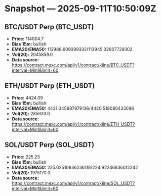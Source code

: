 # Snapshot — 2025-09-11T10:50:09Z

## BTC/USDT Perp (BTC_USDT)
- **Price:** 114004.7
- **Bias 15m:** bullish
- **EMA20/EMA50:** 113988.609399332/113945.32907729302
- **Vol(20):** 2045859.0
- **Data source:** https://contract.mexc.com/api/v1/contract/kline/BTC_USDT?interval=Min1&limit=60

## ETH/USDT Perp (ETH_USDT)
- **Price:** 4424.09
- **Bias 15m:** bullish
- **EMA20/EMA50:** 4421.045987979136/4420.518080433098
- **Vol(20):** 285633.0
- **Data source:** https://contract.mexc.com/api/v1/contract/kline/ETH_USDT?interval=Min1&limit=60

## SOL/USDT Perp (SOL_USDT)
- **Price:** 225.23
- **Bias 15m:** bullish
- **EMA20/EMA50:** 225.02510936236118/224.92246836012242
- **Vol(20):** 1975170.0
- **Data source:** https://contract.mexc.com/api/v1/contract/kline/SOL_USDT?interval=Min1&limit=60
